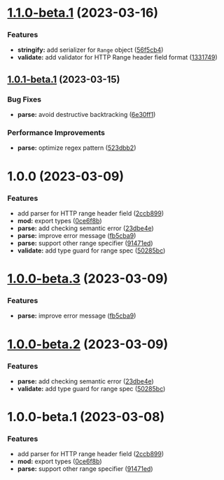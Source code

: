 # [1.1.0-beta.1](https://github.com/httpland/range-parser/compare/1.0.1-beta.1...1.1.0-beta.1) (2023-03-16)


### Features

* **stringify:** add serializer for `Range` object ([56f5cb4](https://github.com/httpland/range-parser/commit/56f5cb49153072927a5c6fc8a4eff611e35b61b7))
* **validate:** add validator for HTTP Range header field format ([1331749](https://github.com/httpland/range-parser/commit/1331749afab3423ceef7a26a7500ce0ce4671078))

## [1.0.1-beta.1](https://github.com/httpland/range-parser/compare/1.0.0...1.0.1-beta.1) (2023-03-15)


### Bug Fixes

* **parse:** avoid destructive backtracking ([6e30ff1](https://github.com/httpland/range-parser/commit/6e30ff1487fd9a417340618ded157852622e748a))


### Performance Improvements

* **parse:** optimize regex pattern ([523dbb2](https://github.com/httpland/range-parser/commit/523dbb2bdaeb46446c2731ccd7445861661cb69a))

# 1.0.0 (2023-03-09)


### Features

* add parser for HTTP range header field ([2ccb899](https://github.com/httpland/range-parser/commit/2ccb8995eff6ddd99cbaf608ce58ea29a67a425c))
* **mod:** export types ([0ce6f8b](https://github.com/httpland/range-parser/commit/0ce6f8bf46a0906b7766b990e2a8434a4c645db7))
* **parse:** add checking semantic error ([23dbe4e](https://github.com/httpland/range-parser/commit/23dbe4e9840d7ba67be926a5ee8d285489ebfc6e))
* **parse:** improve error message ([fb5cba9](https://github.com/httpland/range-parser/commit/fb5cba95a2c4b3fa69763a901be870034e2cc2ae))
* **parse:** support other range specifier ([91471ed](https://github.com/httpland/range-parser/commit/91471ed89c58576c6d62131b7fcf1ac4cddb548e))
* **validate:** add type guard for range spec ([50285bc](https://github.com/httpland/range-parser/commit/50285bc04d881d0455ae06f092bd10f03156d182))

# [1.0.0-beta.3](https://github.com/httpland/range-parser/compare/1.0.0-beta.2...1.0.0-beta.3) (2023-03-09)


### Features

* **parse:** improve error message ([fb5cba9](https://github.com/httpland/range-parser/commit/fb5cba95a2c4b3fa69763a901be870034e2cc2ae))

# [1.0.0-beta.2](https://github.com/httpland/range-parser/compare/1.0.0-beta.1...1.0.0-beta.2) (2023-03-09)


### Features

* **parse:** add checking semantic error ([23dbe4e](https://github.com/httpland/range-parser/commit/23dbe4e9840d7ba67be926a5ee8d285489ebfc6e))
* **validate:** add type guard for range spec ([50285bc](https://github.com/httpland/range-parser/commit/50285bc04d881d0455ae06f092bd10f03156d182))

# 1.0.0-beta.1 (2023-03-08)


### Features

* add parser for HTTP range header field ([2ccb899](https://github.com/httpland/range-parser/commit/2ccb8995eff6ddd99cbaf608ce58ea29a67a425c))
* **mod:** export types ([0ce6f8b](https://github.com/httpland/range-parser/commit/0ce6f8bf46a0906b7766b990e2a8434a4c645db7))
* **parse:** support other range specifier ([91471ed](https://github.com/httpland/range-parser/commit/91471ed89c58576c6d62131b7fcf1ac4cddb548e))
